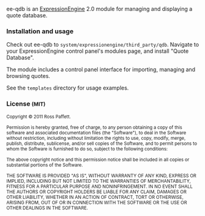 ee-qdb is an [ExpressionEngine](http://expressionengine.com/) 2.0 module for managing and displaying a quote database.

### Installation and usage

Check out ee-qdb to `system/expressionengine/third_party/qdb`. Navigate to your ExpressionEngine control panel's modules page, and install "Quote Database".

The module includes a control panel interface for importing, managing and browsing quotes.

See the `templates` directory for usage examples.

### License <small>(MIT)</small>

<small>Copyright © 2011 Ross Paffett.</small>

<small>Permission is hereby granted, free of charge, to any person obtaining a copy of this software and associated documentation files (the "Software"), to deal in the Software without restriction, including without limitation the rights to use, copy, modify, merge, publish, distribute, sublicense, and/or sell copies of the Software, and to permit persons to whom the Software is furnished to do so, subject to the following conditions:</small>

<small>The above copyright notice and this permission notice shall be included in all copies or substantial portions of the Software.</small>

<small>THE SOFTWARE IS PROVIDED "AS IS", WITHOUT WARRANTY OF ANY KIND, EXPRESS OR IMPLIED, INCLUDING BUT NOT LIMITED TO THE WARRANTIES OF MERCHANTABILITY, FITNESS FOR A PARTICULAR PURPOSE AND NONINFRINGEMENT. IN NO EVENT SHALL THE AUTHORS OR COPYRIGHT HOLDERS BE LIABLE FOR ANY CLAIM, DAMAGES OR OTHER LIABILITY, WHETHER IN AN ACTION OF CONTRACT, TORT OR OTHERWISE, ARISING FROM, OUT OF OR IN CONNECTION WITH THE SOFTWARE OR THE USE OR OTHER DEALINGS IN THE SOFTWARE.</small>
